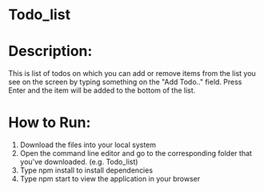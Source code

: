 # Todo_list

# Description:
This is list of todos on which you can add or remove items from the list you see on the screen by typing something on the "Add Todo.." field. Press Enter and the item will be added to the bottom of the list. 

# How to Run:
1. Download the files into your local system
2. Open the command line editor and go to the corresponding folder that you've downloaded. (e.g. Todo_list)
3. Type npm install to install dependencies
4. Type npm start to view the application in your browser
